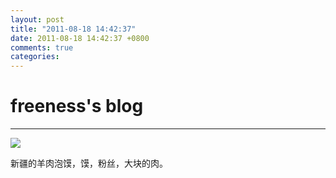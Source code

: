 ```yaml
---
layout: post
title: "2011-08-18 14:42:37"
date: 2011-08-18 14:42:37 +0800
comments: true
categories: 
---
```


# freeness's blog

----------

![](http://okqmqrbgo.bkt.clouddn.com/201108181442371.jpg)

>
新疆的羊肉泡馍，馍，粉丝，大块的肉。